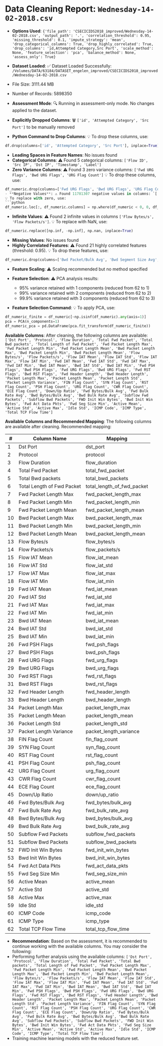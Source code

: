 # Data Cleaning Report: `Wednesday-14-02-2018.csv`

- **Options Used**: ```{'file_path': 'CSECICIDS2018_improved/Wednesday-14-02-2018.csv', 'output_path': '.', 'correlation_threshold': 0.95, 'missing_threshold': 0.1, 'impute_strategy': 'mean', 'drop_categorical_columns': True, 'drop_highly_correlated': True, 'drop_columns': 'id,Attempted Category,Src Port', 'scale_method': None, 'feature_selection': 'pca', 'balance_method': None, 'assess_only': True}```
- **Dataset Loaded**: 
✅ Dataset Loaded Successfully: `/Volumes/DATA/63184/DATASET_engelen_improved/CSECICIDS2018_improved/Wednesday-14-02-2018.csv`
- File Size: 3111.44 MB
- Number of Records: 5898350

- **Assessment Mode**: 🔍 Running in assessment-only mode. No changes applied to the dataset.
- **Explicitly Dropped Columns**: 🗑️ `['id', 'Attempted Category', 'Src Port']` to be manually removed
- **Python Command to Drop Columns**: 💡 To drop these columns, use:
```python
df.drop(columns=['id', 'Attempted Category', 'Src Port'], inplace=True)
```
- **Leading Spaces in Feature Names**: No issues found
- **Categorical Columns**: ⚠️ Found 5 categorical columns: `['Flow ID', 'Src IP', 'Dst IP', 'Timestamp', 'Label']`
- **Zero Variance Columns**: ⚠️ Found 3 zero variance columns: `['Fwd URG Flags', 'Bwd URG Flags', 'URG Flag Count']`
💡 To drop these columns, use:
```python
df_numeric.drop(columns=['Fwd URG Flags', 'Bwd URG Flags', 'URG Flag Count'], inplace=True)```
- **Negative Values**: ⚠️ Found 11781307 negative values in columns: `['Fwd Header Length', 'Bwd Header Length', 'ICMP Code', 'ICMP Type']`
💡 To replace with zero, use:
```python
df_numeric.loc[:, df_numeric.columns] = np.where(df_numeric < 0, 0, df_numeric)
```
- **Infinite Values**: ⚠️ Found 2 infinite values in columns `['Flow Bytes/s', 'Flow Packets/s']`.
💡 To replace with NaN, use:
```python
df_numeric.replace([np.inf, -np.inf], np.nan, inplace=True)
```
- **Missing Values**: No issues found
- **Highly Correlated Features**: ⚠️ Found 21 highly correlated features (threshold: 0.95).
💡 To drop these features, use:
```python
df_numeric.drop(columns=['Bwd Packet/Bulk Avg', 'Bwd Segment Size Avg', 'Subflow Bwd Bytes', 'Idle Max', 'Idle Min', 'Fwd Packet/Bulk Avg', 'Average Packet Size', 'Fwd Segment Size Avg', 'ACK Flag Count', 'Total Length of Bwd Packet', 'Idle Mean', 'Bwd Packet Length Std', 'Subflow Fwd Bytes', 'Packet Length Min', 'Fwd IAT Total', 'Fwd Packets/s', 'Active Min', 'Bwd IAT Total', 'Fwd Packet Length Std', 'Bwd IAT Max', 'Bwd Packets/s'], inplace=True)
```
- **Feature Scaling**: ⚠️ Scaling recommended but no method specified
- **Feature Selection**: ⚠️ PCA analysis results:
  - 95% variance retained with 1 components (reduced from 62 to 1)
  - 99% variance retained with 2 components (reduced from 62 to 2)
  - 99.9% variance retained with 3 components (reduced from 62 to 3)

- **Feature Selection Command**: 💡 To apply PCA, use:
```python
df_numeric_finite = df_numeric[~np.isinf(df_numeric).any(axis=1)]
pca = PCA(n_components=1)
df_numeric_pca = pd.DataFrame(pca.fit_transform(df_numeric_finite))
```
**Available Columns**: After cleaning, the following columns are available: `['Dst Port', 'Protocol', 'Flow Duration', 'Total Fwd Packet', 'Total Bwd packets', 'Total Length of Fwd Packet', 'Fwd Packet Length Max', 'Fwd Packet Length Min', 'Fwd Packet Length Mean', 'Bwd Packet Length Max', 'Bwd Packet Length Min', 'Bwd Packet Length Mean', 'Flow Bytes/s', 'Flow Packets/s', 'Flow IAT Mean', 'Flow IAT Std', 'Flow IAT Max', 'Flow IAT Min', 'Fwd IAT Mean', 'Fwd IAT Std', 'Fwd IAT Max', 'Fwd IAT Min', 'Bwd IAT Mean', 'Bwd IAT Std', 'Bwd IAT Min', 'Fwd PSH Flags', 'Bwd PSH Flags', 'Fwd URG Flags', 'Bwd URG Flags', 'Fwd RST Flags', 'Bwd RST Flags', 'Fwd Header Length', 'Bwd Header Length', 'Packet Length Max', 'Packet Length Mean', 'Packet Length Std', 'Packet Length Variance', 'FIN Flag Count', 'SYN Flag Count', 'RST Flag Count', 'PSH Flag Count', 'URG Flag Count', 'CWR Flag Count', 'ECE Flag Count', 'Down/Up Ratio', 'Fwd Bytes/Bulk Avg', 'Fwd Bulk Rate Avg', 'Bwd Bytes/Bulk Avg', 'Bwd Bulk Rate Avg', 'Subflow Fwd Packets', 'Subflow Bwd Packets', 'FWD Init Win Bytes', 'Bwd Init Win Bytes', 'Fwd Act Data Pkts', 'Fwd Seg Size Min', 'Active Mean', 'Active Std', 'Active Max', 'Idle Std', 'ICMP Code', 'ICMP Type', 'Total TCP Flow Time']`

**Available Columns and Recommended Mapping**: The following columns are available after cleaning. Recommended mapping:
  
| # | Column Name | Mapping |
|---|---|---|
| 1 | Dst Port | dst_port |
| 2 | Protocol | protocol |
| 3 | Flow Duration | flow_duration |
| 4 | Total Fwd Packet | total_fwd_packet |
| 5 | Total Bwd packets | total_bwd_packets |
| 6 | Total Length of Fwd Packet | total_length_of_fwd_packet |
| 7 | Fwd Packet Length Max | fwd_packet_length_max |
| 8 | Fwd Packet Length Min | fwd_packet_length_min |
| 9 | Fwd Packet Length Mean | fwd_packet_length_mean |
| 10 | Bwd Packet Length Max | bwd_packet_length_max |
| 11 | Bwd Packet Length Min | bwd_packet_length_min |
| 12 | Bwd Packet Length Mean | bwd_packet_length_mean |
| 13 | Flow Bytes/s | flow_bytes/s |
| 14 | Flow Packets/s | flow_packets/s |
| 15 | Flow IAT Mean | flow_iat_mean |
| 16 | Flow IAT Std | flow_iat_std |
| 17 | Flow IAT Max | flow_iat_max |
| 18 | Flow IAT Min | flow_iat_min |
| 19 | Fwd IAT Mean | fwd_iat_mean |
| 20 | Fwd IAT Std | fwd_iat_std |
| 21 | Fwd IAT Max | fwd_iat_max |
| 22 | Fwd IAT Min | fwd_iat_min |
| 23 | Bwd IAT Mean | bwd_iat_mean |
| 24 | Bwd IAT Std | bwd_iat_std |
| 25 | Bwd IAT Min | bwd_iat_min |
| 26 | Fwd PSH Flags | fwd_psh_flags |
| 27 | Bwd PSH Flags | bwd_psh_flags |
| 28 | Fwd URG Flags | fwd_urg_flags |
| 29 | Bwd URG Flags | bwd_urg_flags |
| 30 | Fwd RST Flags | fwd_rst_flags |
| 31 | Bwd RST Flags | bwd_rst_flags |
| 32 | Fwd Header Length | fwd_header_length |
| 33 | Bwd Header Length | bwd_header_length |
| 34 | Packet Length Max | packet_length_max |
| 35 | Packet Length Mean | packet_length_mean |
| 36 | Packet Length Std | packet_length_std |
| 37 | Packet Length Variance | packet_length_variance |
| 38 | FIN Flag Count | fin_flag_count |
| 39 | SYN Flag Count | syn_flag_count |
| 40 | RST Flag Count | rst_flag_count |
| 41 | PSH Flag Count | psh_flag_count |
| 42 | URG Flag Count | urg_flag_count |
| 43 | CWR Flag Count | cwr_flag_count |
| 44 | ECE Flag Count | ece_flag_count |
| 45 | Down/Up Ratio | down/up_ratio |
| 46 | Fwd Bytes/Bulk Avg | fwd_bytes/bulk_avg |
| 47 | Fwd Bulk Rate Avg | fwd_bulk_rate_avg |
| 48 | Bwd Bytes/Bulk Avg | bwd_bytes/bulk_avg |
| 49 | Bwd Bulk Rate Avg | bwd_bulk_rate_avg |
| 50 | Subflow Fwd Packets | subflow_fwd_packets |
| 51 | Subflow Bwd Packets | subflow_bwd_packets |
| 52 | FWD Init Win Bytes | fwd_init_win_bytes |
| 53 | Bwd Init Win Bytes | bwd_init_win_bytes |
| 54 | Fwd Act Data Pkts | fwd_act_data_pkts |
| 55 | Fwd Seg Size Min | fwd_seg_size_min |
| 56 | Active Mean | active_mean |
| 57 | Active Std | active_std |
| 58 | Active Max | active_max |
| 59 | Idle Std | idle_std |
| 60 | ICMP Code | icmp_code |
| 61 | ICMP Type | icmp_type |
| 62 | Total TCP Flow Time | total_tcp_flow_time |

- **Recommendation**: Based on the assessment, it is recommended to continue working with the available columns. You may consider the following:
- Performing further analysis using the available columns: `['Dst Port', 'Protocol', 'Flow Duration', 'Total Fwd Packet', 'Total Bwd packets', 'Total Length of Fwd Packet', 'Fwd Packet Length Max', 'Fwd Packet Length Min', 'Fwd Packet Length Mean', 'Bwd Packet Length Max', 'Bwd Packet Length Min', 'Bwd Packet Length Mean', 'Flow Bytes/s', 'Flow Packets/s', 'Flow IAT Mean', 'Flow IAT Std', 'Flow IAT Max', 'Flow IAT Min', 'Fwd IAT Mean', 'Fwd IAT Std', 'Fwd IAT Max', 'Fwd IAT Min', 'Bwd IAT Mean', 'Bwd IAT Std', 'Bwd IAT Min', 'Fwd PSH Flags', 'Bwd PSH Flags', 'Fwd URG Flags', 'Bwd URG Flags', 'Fwd RST Flags', 'Bwd RST Flags', 'Fwd Header Length', 'Bwd Header Length', 'Packet Length Max', 'Packet Length Mean', 'Packet Length Std', 'Packet Length Variance', 'FIN Flag Count', 'SYN Flag Count', 'RST Flag Count', 'PSH Flag Count', 'URG Flag Count', 'CWR Flag Count', 'ECE Flag Count', 'Down/Up Ratio', 'Fwd Bytes/Bulk Avg', 'Fwd Bulk Rate Avg', 'Bwd Bytes/Bulk Avg', 'Bwd Bulk Rate Avg', 'Subflow Fwd Packets', 'Subflow Bwd Packets', 'FWD Init Win Bytes', 'Bwd Init Win Bytes', 'Fwd Act Data Pkts', 'Fwd Seg Size Min', 'Active Mean', 'Active Std', 'Active Max', 'Idle Std', 'ICMP Code', 'ICMP Type', 'Total TCP Flow Time']`
- Training machine learning models with the reduced feature set.
